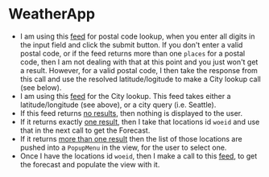 # WeatherApp

- I am using this [feed](https://api.zippopotam.us/us/98115 "feed") for postal code lookup, when you enter all digits in the input field and click the submit button. If you don't enter a valid postal code, or if the feed returns more than one `places` for a postal code, then I am not dealing with that at this point and you just won't get a result. However, for a valid postal code, I then take the response from this call and use the resolved latitude/logitude to make a City lookup call (see below).
- I am using this [feed](https://www.metaweather.com/api/#location "feed") for the City lookup. This feed takes either a latitude/longitude (see above), or a city query (i.e. Seattle).
 - If this feed returns [no results](https://www.metaweather.com/api/location/search/?query=zzz "no results"), then nothing is displayed to the user.
 - If it returns exactly [one result](https://www.metaweather.com/api/location/search/?query=seattle "one result"), then I take that locations id `woeid` and use that in the next call to get the Forecast.
 - If it returns [more than one result](https://www.metaweather.com/api/location/search/?query=sea "more than one result") then the list of those locations are pushed into a `PopupMenu` in the view, for the user to select one.
- Once I have the locations id `woeid`, then I make a call to this [feed](https://www.metaweather.com/api/location/44418/ "feed"), to get the forecast and populate the view with it.
